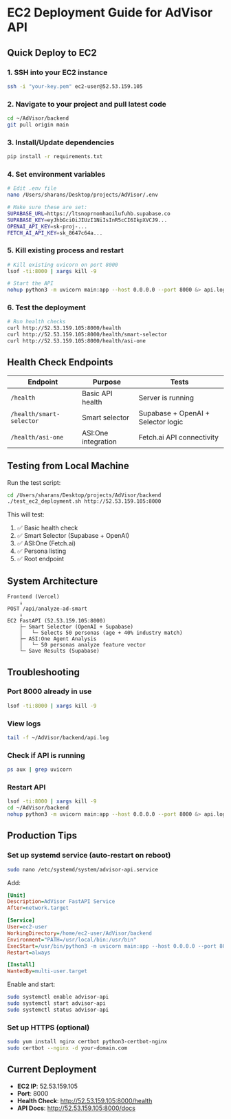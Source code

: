 # EC2 Deployment Guide for AdVisor API

## Quick Deploy to EC2

### 1. SSH into your EC2 instance
```bash
ssh -i "your-key.pem" ec2-user@52.53.159.105
```

### 2. Navigate to your project and pull latest code
```bash
cd ~/AdVisor/backend
git pull origin main
```

### 3. Install/Update dependencies
```bash
pip install -r requirements.txt
```

### 4. Set environment variables
```bash
# Edit .env file
nano /Users/sharans/Desktop/projects/AdVisor/.env

# Make sure these are set:
SUPABASE_URL=https://ltsnoprnomhaoilufuhb.supabase.co
SUPABASE_KEY=eyJhbGciOiJIUzI1NiIsInR5cCI6IkpXVCJ9...
OPENAI_API_KEY=sk-proj-...
FETCH_AI_API_KEY=sk_8647c64a...
```

### 5. Kill existing process and restart
```bash
# Kill existing uvicorn on port 8000
lsof -ti:8000 | xargs kill -9

# Start the API
nohup python3 -m uvicorn main:app --host 0.0.0.0 --port 8000 &> api.log &
```

### 6. Test the deployment
```bash
# Run health checks
curl http://52.53.159.105:8000/health
curl http://52.53.159.105:8000/health/smart-selector
curl http://52.53.159.105:8000/health/asi-one
```

## Health Check Endpoints

| Endpoint | Purpose | Tests |
|----------|---------|-------|
| `/health` | Basic API health | Server is running |
| `/health/smart-selector` | Smart selector | Supabase + OpenAI + Selector logic |
| `/health/asi-one` | ASI:One integration | Fetch.ai API connectivity |

## Testing from Local Machine

Run the test script:
```bash
cd /Users/sharans/Desktop/projects/AdVisor/backend
./test_ec2_deployment.sh http://52.53.159.105:8000
```

This will test:
1. ✅ Basic health check
2. ✅ Smart Selector (Supabase + OpenAI)
3. ✅ ASI:One (Fetch.ai)
4. ✅ Persona listing
5. ✅ Root endpoint

## System Architecture

```
Frontend (Vercel)
    ↓
POST /api/analyze-ad-smart
    ↓
EC2 FastAPI (52.53.159.105:8000)
    ├─ Smart Selector (OpenAI + Supabase)
    │   └─ Selects 50 personas (age + 40% industry match)
    ├─ ASI:One Agent Analysis
    │   └─ 50 personas analyze feature vector
    └─ Save Results (Supabase)
```

## Troubleshooting

### Port 8000 already in use
```bash
lsof -ti:8000 | xargs kill -9
```

### View logs
```bash
tail -f ~/AdVisor/backend/api.log
```

### Check if API is running
```bash
ps aux | grep uvicorn
```

### Restart API
```bash
lsof -ti:8000 | xargs kill -9
cd ~/AdVisor/backend
nohup python3 -m uvicorn main:app --host 0.0.0.0 --port 8000 &> api.log &
```

## Production Tips

### Set up systemd service (auto-restart on reboot)
```bash
sudo nano /etc/systemd/system/advisor-api.service
```

Add:
```ini
[Unit]
Description=AdVisor FastAPI Service
After=network.target

[Service]
User=ec2-user
WorkingDirectory=/home/ec2-user/AdVisor/backend
Environment="PATH=/usr/local/bin:/usr/bin"
ExecStart=/usr/bin/python3 -m uvicorn main:app --host 0.0.0.0 --port 8000
Restart=always

[Install]
WantedBy=multi-user.target
```

Enable and start:
```bash
sudo systemctl enable advisor-api
sudo systemctl start advisor-api
sudo systemctl status advisor-api
```

### Set up HTTPS (optional)
```bash
sudo yum install nginx certbot python3-certbot-nginx
sudo certbot --nginx -d your-domain.com
```

## Current Deployment

- **EC2 IP**: 52.53.159.105
- **Port**: 8000
- **Health Check**: http://52.53.159.105:8000/health
- **API Docs**: http://52.53.159.105:8000/docs
